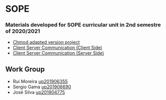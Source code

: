 # **SOPE**

### **Materials developed for SOPE curricular unit in 2nd semestre of 2020/2021**


* [Chmod adapted version project](Proj1-Xmod)
* [Client Server Communication (Client Side)](Proj2-ClientSide)
* [Client Server Communication (Server Side)](Proj2-ServerSide)



## **Work Group**

* Rui Moreira [up201906355](https://github.com/RuiMoreira1)
* Sergio Gama [up201906690](https://github.com/N0il)
* José Silva [up201904775](https://github.com/ZSilva3)


